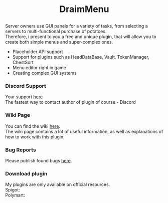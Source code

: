 # <p align="center">DraimMenu</p>
Server owners use GUI panels for a variety of tasks, from selecting a servers to multi-functional purchase of potatoes.<br>
Therefore, i present to you a free and unique plugin, that will allow you to create both simple menus and super-complex ones.

  - Placeholder API support
  - Support for plugins such as HeadDataBase, Vault, TokenManager, ChestSort
  - Menu editor right in game
  - Creating complex GUI systems

### Discord Support 
Your support [here](https://discord.gg/TqERqrrBjE)<br>
The fastest way to contact author of plugin of course - Discord

### Wiki Page
You can find the wiki [here](https://github.com/draimcido/draimmenu).<br>
The wiki page contains a lot of useful information, as well as explanations of how to work with this plugin.

### Bug Reports
Please publish found bugs [here](https://github.com/DraimCiDo/DraimMenu/issues).

### Download plugin
My plugins are only available on official resources.<br>
Spigot:<br>
Polymart:

